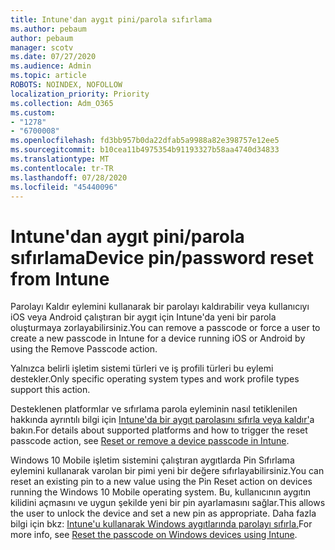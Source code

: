 ```yaml
---
title: Intune'dan aygıt pini/parola sıfırlama
ms.author: pebaum
author: pebaum
manager: scotv
ms.date: 07/27/2020
ms.audience: Admin
ms.topic: article
ROBOTS: NOINDEX, NOFOLLOW
localization_priority: Priority
ms.collection: Adm_O365
ms.custom:
- "1278"
- "6700008"
ms.openlocfilehash: fd3bb957b0da22dfab5a9988a82e398757e12ee5
ms.sourcegitcommit: b10cea11b4975354b91193327b58aa4740d34833
ms.translationtype: MT
ms.contentlocale: tr-TR
ms.lasthandoff: 07/28/2020
ms.locfileid: "45440096"
---
```

# <a name="device-pinpassword-reset-from-intune"></a><span data-ttu-id="32525-102">Intune'dan aygıt pini/parola sıfırlama</span><span class="sxs-lookup"><span data-stu-id="32525-102">Device pin/password reset from Intune</span></span>

<span data-ttu-id="32525-103">Parolayı Kaldır eylemini kullanarak bir parolayı kaldırabilir veya kullanıcıyı iOS veya Android çalıştıran bir aygıt için Intune'da yeni bir parola oluşturmaya zorlayabilirsiniz.</span><span class="sxs-lookup"><span data-stu-id="32525-103">You can remove a passcode or force a user to create a new passcode in Intune for a device running iOS or Android by using the Remove Passcode action.</span></span>

<span data-ttu-id="32525-104">Yalnızca belirli işletim sistemi türleri ve iş profili türleri bu eylemi destekler.</span><span class="sxs-lookup"><span data-stu-id="32525-104">Only specific operating system types and work profile types support this action.</span></span>

<span data-ttu-id="32525-105">Desteklenen platformlar ve sıfırlama parola eyleminin nasıl tetiklenilen hakkında ayrıntılı bilgi için [Intune'da bir aygıt parolasını sıfırla veya kaldır'](https://docs.microsoft.com/intune/device-passcode-reset)a bakın.</span><span class="sxs-lookup"><span data-stu-id="32525-105">For details about supported platforms and how to trigger the reset passcode action, see [Reset or remove a device passcode in Intune](https://docs.microsoft.com/intune/device-passcode-reset).</span></span>

<span data-ttu-id="32525-106">Windows 10 Mobile işletim sistemini çalıştıran aygıtlarda Pin Sıfırlama eylemini kullanarak varolan bir pimi yeni bir değere sıfırlayabilirsiniz.</span><span class="sxs-lookup"><span data-stu-id="32525-106">You can reset an existing pin to a new value using the Pin Reset action on devices running the Windows 10 Mobile operating system.</span></span> <span data-ttu-id="32525-107">Bu, kullanıcının aygıtın kilidini açmasını ve uygun şekilde yeni bir pin ayarlamasını sağlar.</span><span class="sxs-lookup"><span data-stu-id="32525-107">This allows the user to unlock the device and set a new pin as appropriate.</span></span> <span data-ttu-id="32525-108">Daha fazla bilgi için bkz: [Intune'u kullanarak Windows aygıtlarında parolayı sıfırla.](https://docs.microsoft.com/intune/device-windows-pin-reset)</span><span class="sxs-lookup"><span data-stu-id="32525-108">For more info, see [Reset the passcode on Windows devices using Intune](https://docs.microsoft.com/intune/device-windows-pin-reset).</span></span>